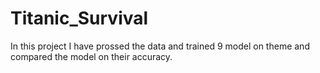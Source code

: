 # Titanic_Survival

In this project I have prossed the data and trained 9 model on theme and compared the model on their accuracy. 
